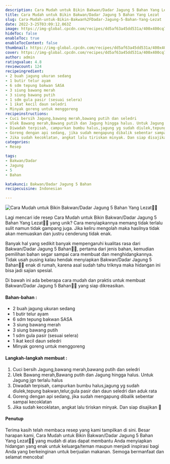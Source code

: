 ```yaml
---
description: Cara Mudah untuk Bikin Bakwan/Dadar Jagung 5 Bahan Yang Lezat"
title: Cara Mudah untuk Bikin Bakwan/Dadar Jagung 5 Bahan Yang Lezat
slug: Cara-Mudah-untuk-Bikin-Bakwan%2FDadar-Jagung-5-Bahan-Yang-Lezat
date: 2022-3-25T03:09:12.063Z
image: https://img-global.cpcdn.com/recipes/dd5af63a45dd531a/400x400cq70/photo.jpg
hideToc: false
enableToc: true
enableTocContent: false
thumbnail: https://img-global.cpcdn.com/recipes/dd5af63a45dd531a/400x400cq70/photo.jpg
cover: https://img-global.cpcdn.com/recipes/dd5af63a45dd531a/400x400cq70/photo.jpg
author: admin
ratingvalue: 4.8
reviewcount: 124
recipeingredient:
- 2 buah jagung ukuran sedang
- 1 butir telur ayam
- 6 sdm tepung bakwan SASA
- 3 siung bawang merah
- 3 siung bawang putih
- 1 sdm gula pasir (sesuai selera)
- 1 ikat kecil daun seledri
- Minyak goreng untuk menggoreng
recipeinstructions:
- Cuci bersih Jagung,bawang merah,bawang putih dan seledri
- Ulek Bawang merah,Bawang putih dan Jagung hingga halus. Untuk Jagung jgn terlalu halus
- Diwadah terpisah, campurkan bumbu halus,jagung yg sudah diulek,tepung bakwan,telur,gula pasir dan daun seledri dan aduk rata
- Goreng dengan api sedang, jika sudah mengapung dibalik sebentar sampai kecoklatan
- Jika sudah kecoklatan, angkat lalu tiriskan minyak. Dan siap disajikan 🥰
categories:
- Resep

tags:
- Bakwan/Dadar
- Jagung
- 5
- Bahan

katakunci: Bakwan/Dadar Jagung 5 Bahan
recipecuisine: Indonesian

---
```


![Cara Mudah untuk Bikin Bakwan/Dadar Jagung 5 Bahan Yang Lezat👩‍🍳](https://img-global.cpcdn.com/recipes/dd5af63a45dd531a/400x400cq70/photo.jpg)

Lagi mencari ide resep Cara Mudah untuk Bikin Bakwan/Dadar Jagung 5 Bahan Yang Lezat👩‍🍳 yang unik? Cara menyiapkannya memang tidak terlalu sulit namun tidak gampang juga. Jika keliru mengolah maka hasilnya tidak akan memuaskan dan justru cenderung tidak enak.

Banyak hal yang sedikit banyak mempengaruhi kualitas rasa dari Bakwan/Dadar Jagung 5 Bahan👩‍🍳, pertama dari jenis bahan, kemudian pemilihan bahan segar sampai cara membuat dan menghidangkannya. Tidak usah pusing kalau hendak menyiapkan Bakwan/Dadar Jagung 5 Bahan👩‍🍳 enak di rumah, karena asal sudah tahu triknya maka hidangan ini bisa jadi sajian spesial.

Di bawah ini ada beberapa cara mudah dan praktis untuk membuat Bakwan/Dadar Jagung 5 Bahan👩‍🍳 yang siap dikreasikan.

<!--inarticleads1-->

#### Bahan-bahan :

- 2 buah jagung ukuran sedang
- 1 butir telur ayam
- 6 sdm tepung bakwan SASA
- 3 siung bawang merah
- 3 siung bawang putih
- 1 sdm gula pasir (sesuai selera)
- 1 ikat kecil daun seledri
- Minyak goreng untuk menggoreng

<!--inarticleads2-->

#### Langkah-langkah membuat :

1. Cuci bersih Jagung,bawang merah,bawang putih dan seledri
1. Ulek Bawang merah,Bawang putih dan Jagung hingga halus. Untuk Jagung jgn terlalu halus
1. Diwadah terpisah, campurkan bumbu halus,jagung yg sudah diulek,tepung bakwan,telur,gula pasir dan daun seledri dan aduk rata
1. Goreng dengan api sedang, jika sudah mengapung dibalik sebentar sampai kecoklatan
1. Jika sudah kecoklatan, angkat lalu tiriskan minyak. Dan siap disajikan 🥰

#### Penutup

Terima kasih telah membaca resep yang kami tampilkan di sini. Besar harapan kami, Cara Mudah untuk Bikin Bakwan/Dadar Jagung 5 Bahan Yang Lezat👩‍🍳 yang mudah di atas dapat membantu Anda menyiapkan hidangan yang enak untuk keluarga/teman maupun menjadi inspirasi bagi Anda yang berkeinginan untuk berjualan makanan. Semoga bermanfaat dan selamat mencoba!
